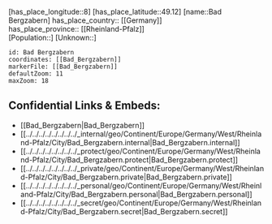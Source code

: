 ﻿---
location: [49.12,8] 
mapzoom: [7,12] 
mapmarker: city 
type: City
tags:
- geo/City


SpocWebEntityId: 28959
isDeleted: false
confidential: public

---
[has_place_longitude::8] 
[has_place_latitude::49.12] 
[name::Bad Bergzabern] 
has_place_country:: [[Germany]]  
has_place_province:: [[Rheinland-Pfalz]]  
[Population::] 
[Unknown::] 


```leaflet
id: Bad Bergzabern
coordinates: [[Bad_Bergzabern]] 
markerFile: [[Bad_Bergzabern]] 
defaultZoom: 11 
maxZoom: 18
```


## Confidential Links & Embeds: 
- [[Bad_Bergzabern|Bad_Bergzabern]]  
- [[../../../../../../../../_internal/geo/Continent/Europe/Germany/West/Rheinland-Pfalz/City/Bad_Bergzabern.internal|Bad_Bergzabern.internal]] 
- [[../../../../../../../../_protect/geo/Continent/Europe/Germany/West/Rheinland-Pfalz/City/Bad_Bergzabern.protect|Bad_Bergzabern.protect]] 
- [[../../../../../../../../_private/geo/Continent/Europe/Germany/West/Rheinland-Pfalz/City/Bad_Bergzabern.private|Bad_Bergzabern.private]] 
- [[../../../../../../../../_personal/geo/Continent/Europe/Germany/West/Rheinland-Pfalz/City/Bad_Bergzabern.personal|Bad_Bergzabern.personal]] 
- [[../../../../../../../../_secret/geo/Continent/Europe/Germany/West/Rheinland-Pfalz/City/Bad_Bergzabern.secret|Bad_Bergzabern.secret]] 
